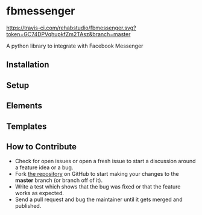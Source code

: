 # fbmessenger

https://travis-ci.com/rehabstudio/fbmessenger.svg?token=GC74DPVqhupkfZm2TAsz&branch=master

A python library to integrate with Facebook Messenger

## Installation

## Setup

## Elements

## Templates


## How to Contribute

- Check for open issues or open a fresh issue to start a discussion around a feature idea or a bug.
- Fork [the repository](http://github.com/rehabstudio/fbmessenger) on GitHub to start making your changes to the **master** branch (or branch off of it).
- Write a test which shows that the bug was fixed or that the feature works as expected.
- Send a pull request and bug the maintainer until it gets merged and published.
